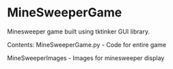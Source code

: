 # MineSweeperGame
Minesweeper game built using tktinker GUI library.


Contents:
MineSweeperGame.py - Code for entire game

MineSweeperImages - Images for minesweeper display
